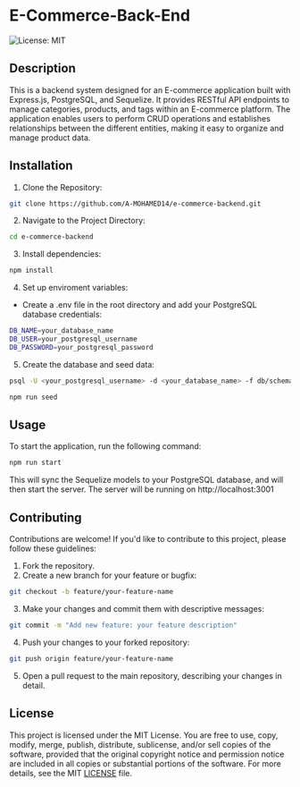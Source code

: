 # E-Commerce-Back-End

![License: MIT](https://img.shields.io/badge/License-MIT-yellow.svg)

## Description

This is a backend system designed for an E-commerce application built with Express.js, PostgreSQL, and Sequelize. It provides RESTful API endpoints to manage categories, products, and tags within an E-commerce platform. The application enables users to perform CRUD operations and establishes relationships between the different entities, making it easy to organize and manage product data.

## Installation

1. Clone the Repository:

```sh
git clone https://github.com/A-MOHAMED14/e-commerce-backend.git
```

2. Navigate to the Project Directory:

```sh
cd e-commerce-backend
```

3. Install dependencies:

```sh
npm install
```

4. Set up enviroment variables:

- Create a .env file in the root directory and add your PostgreSQL database credentials:

```sh
DB_NAME=your_database_name
DB_USER=your_postgresql_username
DB_PASSWORD=your_postgresql_password
```

5. Create the database and seed data:

```sh
psql -U <your_postgresql_username> -d <your_database_name> -f db/schema.sql

npm run seed
```

## Usage

To start the application, run the following command:

```sh
npm run start
```

This will sync the Sequelize models to your PostgreSQL database, and will then start the server. The server will be running on http://localhost:3001

## Contributing

Contributions are welcome! If you'd like to contribute to this project, please follow these guidelines:

1. Fork the repository.
2. Create a new branch for your feature or bugfix:

```sh
git checkout -b feature/your-feature-name
```

3. Make your changes and commit them with descriptive messages:

```sh
git commit -m "Add new feature: your feature description"
```

4. Push your changes to your forked repository:

```sh
git push origin feature/your-feature-name
```

5. Open a pull request to the main repository, describing your changes in detail.

## License 

This project is licensed under the MIT License. You are free to use, copy, modify, merge, publish, distribute, sublicense, and/or sell copies of the software, provided that the original copyright notice and permission notice are included in all copies or substantial portions of the software. For more details, see the MIT [LICENSE](https://opensource.org/licenses/MIT) file.